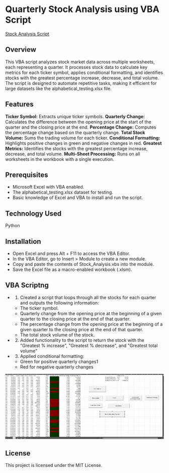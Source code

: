 # **Quarterly Stock Analysis using VBA Script**

[Stock Analysis Script](https://github.com/lovecy86/Stock-Analysis-using-VBA/blob/main/FinalChallengeCode.vbs)

## **Overview**
This VBA script analyzes stock market data across multiple worksheets, each representing a quarter. It processes stock data to calculate key metrics for each ticker symbol, applies conditional formatting, and identifies stocks with the greatest percentage increase, decrease, and total volume. The script is designed to automate repetitive tasks, making it efficient for large datasets like the alphabetical_testing.xlsx file.

## **Features**
**Ticker Symbol:** Extracts unique ticker symbols.
**Quarterly Change:** Calculates the difference between the opening price at the start of the quarter and the closing price at the end.
**Percentage Change:** Computes the percentage change based on the quarterly change.
**Total Stock Volume:** Sums the trading volume for each ticker.
**Conditional Formatting:** Highlights positive changes in green and negative changes in red.
**Greatest Metrics:** Identifies the stocks with the greatest percentage increase, decrease, and total volume.
**Multi-Sheet Processing:** Runs on all worksheets in the workbook with a single execution.

## **Prerequisites**
* Microsoft Excel with VBA enabled.
* The alphabetical_testing.xlsx dataset for testing.
* Basic knowledge of Excel and VBA to install and run the script.
  
## **Technology Used**
Python

## **Installation**
* Open Excel and press Alt + F11 to access the VBA Editor.          
* In the VBA Editor, go to Insert > Module to create a new module.
* Copy and paste the contents of Stock_Analysis.vbs into the module.
* Save the Excel file as a macro-enabled workbook (.xlsm).

## **VBA Scriptng**
* 1. Created a script that loops through all the stocks for each quarter and outputs the following information:
    * The ticker symbol.
    * Quarterly change from the opening price at the beginning of a given quarter to the closing price at the end of that quarter.
    * The percentage change from the opening price at the beginning of a given quarter to the closing price at the end of that quarter.
    * The total stock volume of the stock. 
* 2. Added functionality to the script to return the stock with the "Greatest % increase", "Greatest % decrease", and "Greatest total volume"
* 3. Applied conditional formatting:
    * Green for positive quarterly changes1
    * Red for negative quarterly changes

![resultscreen](ResultScreenshot.png)

## **License**
This project is licensed under the MIT License.

